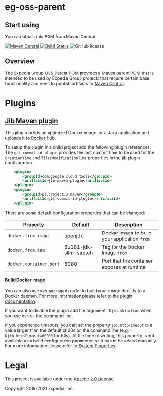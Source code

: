 # eg-oss-parent

## Start using

You can obtain this POM from Maven Central:

[![Maven Central](https://maven-badges.herokuapp.com/maven-central/com.expediagroup/eg-oss-parent/badge.svg?subject=com.expediagroup:eg-oss-parent.pom)](https://maven-badges.herokuapp.com/maven-central/com.expediagroup/eg-oss-parent) [![Build Status](https://travis-ci.org/ExpediaGroup/eg-oss-parent.svg?branch=main)](https://travis-ci.org/ExpediaGroup/eg-oss-parent) ![GitHub license](https://img.shields.io/github/license/ExpediaGroup/eg-oss-parent.svg)

## Overview
The Expedia Group OSS Parent POM provides a Maven parent POM that is intended to be used by Expedia Group projects that require certain 
base functionality and need to publish artifacts to [Maven Central](https://search.maven.org/).

# Plugins
## [Jib Maven plugin](https://github.com/GoogleContainerTools/jib/tree/master/jib-maven-plugin)
This plugin builds an optimized Docker image for a Java application and uploads it to [Docker Hub](https://hub.docker.com/).

To setup the plugin in a child project add the following plugin references. The `git-commit-id-plugin` provides the 
last commit time to be used for the `creationTime` and `filesModificationTime` properties in the jib plugin configuration.
```xml
    <plugin>
        <groupId>com.google.cloud.tools</groupId>
        <artifactId>jib-maven-plugin</artifactId>
    </plugin>
    <plugin>
        <groupId>pl.project13.maven</groupId>
        <artifactId>git-commit-id-plugin</artifactId>
    </plugin>
```

There are some default configuration properties that can be changed:  

Property | Default | Description
--- | --- | ---
`docker.from.image` | openjdk | Docker image to build your application `from`
`docker.from.tag` | 8u181-jdk-slim-stretch | Tag for the Docker image `from`
`docker.container.port` | 8080 | Port that the container exposes at runtime

#### Build Docker Image
You can also use `mvn package` in order to build your image directly to a Docker daemon.
For more information please refer to the [plugin documentation](https://github.com/GoogleContainerTools/jib/blob/master/jib-maven-plugin/README.md#build-to-docker-daemon).

If you want to disable the plugin add the argument `-Djib.skip=true` when you use `mvn` on the command line.

If you experience timeouts, you can set the property `jib.httpTimeout` to a value larger than the default of 20s on the command line (e.g. `-Djib.httpTimeout=60000` for 60s). At the time of writing, this property is not available as a build configuration parameter, so it has to be added manually. For more information please refer to [System Properties](https://github.com/GoogleContainerTools/jib/tree/master/jib-maven-plugin#system-properties).

# Legal
This project is available under the [Apache 2.0 License](http://www.apache.org/licenses/LICENSE-2.0.html).

Copyright 2019-2021 Expedia, Inc.
